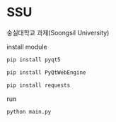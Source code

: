 # SSU
숭실대학교 과제(Soongsil University)

install module
```py
pip install pyqt5
```
```py
pip install PyQtWebEngine
```
```py
pip install requests
```
run 
```py
python main.py 
```
